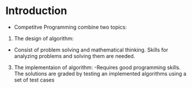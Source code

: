 # Introduction
- Competitve Programming combine two topics:
1. The design of algorithm: 
- Consist of problem solving and mathematical thinking. Skills for analyzing problems and solving them are needed.
3. The implementaion of algorithm: 
-Requires good programming skills. The solutions are graded by testing an implemented algorithms using a set of test cases
